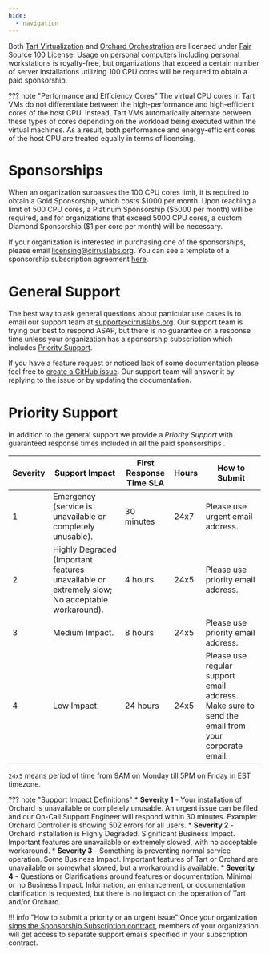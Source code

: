 ```yaml
---
hide:
  - navigation
---
```


Both [Tart Virtualization](https://github.com/cirruslabs/tart) and [Orchard Orchestration](https://github.com/cirruslabs/orchard)
are licensed under [Fair Source 100 License](https://fair.io/). Usage on personal computers including personal workstations is royalty-free,
but organizations that exceed a certain number of server installations utilizing 100 CPU cores will be required to obtain a paid sponsorship.

??? note "Performance and Efficiency Cores"
    The virtual CPU cores in Tart VMs do not differentiate between the high-performance  and high-efficient cores
    of the host CPU. Instead, Tart VMs automatically alternate between these types of cores depending on the workload
    being executed within the virtual machines. As a result, both performance and energy-efficient cores of the host CPU
    are treated equally in terms of licensing.

# Sponsorships

When an organization surpasses the 100 CPU cores limit, it is required to obtain a Gold Sponsorship, which costs \$1000 per month.
Upon reaching a limit of 500 CPU cores, a Platinum Sponsorship (\$5000 per month) will be required, and for organizations
that exceed 5000 CPU cores, a custom Diamond Sponsorship (\$1 per core per month) will be necessary.

If your organization is interested in purchasing one of the sponsorships, please email [licensing@cirruslabs.org](mailto:licensing@cirruslabs.org).
You can see a template of a sponsorship subscription agreement [here](assets/TartSponsorshipSubscriptionTemplate.pdf).

# General Support

The best way to ask general questions about particular use cases is to email our support team at [support@cirruslabs.org](mailto:support@cirruslabs.org).
Our support team is trying our best to respond ASAP, but there is no guarantee on a response time unless your organization
has a sponsorship subscription which includes [Priority Support](#priority-support).

If you have a feature request or noticed lack of some documentation please feel free to [create a GitHub issue](https://github.com/cirruslabs/tart/issues/new).
Our support team will answer it by replying to the issue or by updating the documentation.

# Priority Support

In addition to the general support we provide a *Priority Support* with guaranteed response times included in all the paid sponsorships .

| Severity | Support Impact                                                                                | First Response Time SLA | Hours | How to Submit                                                                                    |
|----------|-----------------------------------------------------------------------------------------------|-------------------------|-------|--------------------------------------------------------------------------------------------------|
| 1        | Emergency (service is unavailable or completely unusable).                                    | 30 minutes              | 24x7  | Please use urgent email address.                                                                 |
| 2        | Highly Degraded (Important features unavailable or extremely slow; No acceptable workaround). | 4 hours                 | 24x5  | Please use priority email address.                                                               |
| 3        | Medium Impact.                                                                                | 8 hours                 | 24x5  | Please use priority email address.                                                               |
| 4        | Low Impact.                                                                                   | 24 hours                | 24x5  | Please use regular support email address. Make sure to send the email from your corporate email. |

`24x5` means period of time from 9AM on Monday till 5PM on Friday in EST timezone.

<!-- markdownlint-disable MD037 -->
??? note "Support Impact Definitions"
    * **Severity 1** - Your installation of Orchard is unavailable or completely unusable. An urgent issue can be filed and
      our On-Call Support Engineer will respond within 30 minutes. Example: Orchard Controller is showing 502 errors for all users.
    * **Severity 2** - Orchard installation is Highly Degraded. Significant Business Impact. Important features are unavailable
      or extremely slowed, with no acceptable workaround.
    * **Severity 3** - Something is preventing normal service operation. Some Business Impact. Important features of Tart or Orchard
      are unavailable or somewhat slowed, but a workaround is available.
    * **Severity 4** - Questions or Clarifications around features or documentation. Minimal or no Business Impact.
      Information, an enhancement, or documentation clarification is requested, but there is no impact on the operation of Tart and/or Orchard.

!!! info "How to submit a priority or an urgent issue"
    Once your organization [signs the Sponsorship Subscription contract](#sponsorships), members of your organization
    will get access to separate support emails specified in your subscription contract.
